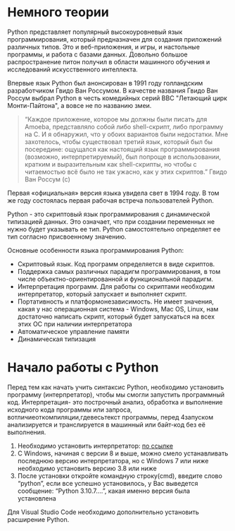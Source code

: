 # Немного теории

Python представляет популярный высокоуровневый язык программирования, который предназначен для создания приложений различных типов. Это и веб-приложения, и игры, и настольные программы, и работа с базами данных. Довольно большое распространение питон получил в области машинного обучения и исследований искусственного интеллекта.

Впервые язык Python был анонсирован в 1991 году голландским разработчиком Гвидо Ван Россумом. В качестве названия Гвидо Ван Россум выбрал Python в честь комедийных серий BBC "Летающий цирк Монти-Пайтона", а вовсе не по названию змеи.

>“Каждое приложение, которое мы должны были писать для Amoeba, представляло собой либо shell-скрипт, либо программу на C. И я обнаружил, что у обоих вариантов были недостатки. Мне захотелось, чтобы существовал третий язык, который был бы посередине: ощущался как настоящий язык программирования (возможно, интерпретируемый), был попроще в использовании, кратким и выразительным как shell-скрипты, но чтобы с читаемостью всё было не так ужасно, как у этих скриптов.” Гвидо Ван Россум (c)

Первая «официальная» версия языка увидела свет в 1994 году. В том же году состоялась первая рабочая встреча пользователей Python. 

Python - это скриптовый язык программирования с динамической типизацией данных. Это означает, что при создании переменных не нужно будет указывать ее тип. Python самостоятельно определяет ее тип согласно присвоенному значению.

Основные особенности языка программирования Python:

- Скриптовый язык. Код программ определяется в виде скриптов.
- Поддержка самых различных парадигм программирования, в том числе объектно-ориентированной и функциональной парадигм.
- Интерпретация программ. Для работы со скриптами необходим интерпретатор, который запускает и выполняет скрипт.
- Портативность и платформонезависимость. Не имеет значения, какая у нас операционная система - Windows, Mac OS, Linux, нам достаточно написать скрипт, который будет запускаться на всех этих ОС при наличии интерпретатора
- Автоматическое управление памяти
- Динамическая типизация

# Начало работы с Python

Перед тем как начать учить синтаксис Python, необходимо установить программу (интерпретатор), чтобы мы смогли запустить программный код. Интерпретация- это построчный анализ, обработка и выполнение исходного кода программы или запроса, вотличиеоткомпиляции,гдевесьтекст программы, перед 4запуском анализируется и транслируется в машинный или байт-код без её выполнения.

1. Необходимо установить интерпретатор: [по ссылке](https://www.python.org/downloads/)
2. С Windows, начиная с версии 8 и выше, можно смело устанавливать последнюю версию интерпретатора, но с Windows 7 или ниже необходимо установить версию 3.8 или ниже
3. После установки откройте командную строку(cmd), введите слово “python”, если все успешно установилось, у Вас выведется сообщение: “Python 3.10.7….”, какая именно версия была установлена

Для Visual Studio Code необходимо дополнительно установить расширение Python.